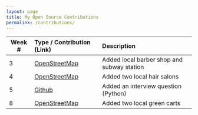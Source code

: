 ```yaml
---
layout: page
title: My Open Source Contributions
permalink: /contributions/
---
```


<!--
Type of the contribution should be "Wikipedia edit", "OpenStreet Map feature", "Project Documentation", "Project Code", "Blog Edit", etc.

The description should include a brief summary of what you did.

Replace the first row below with your contribution.

-->





| Week # | Type / Contribution (Link) | Description |
|---|:---|:---|
| 3 | [OpenStreetMap](https://www.openstreetmap.org/changeset/74404500) | Added local barber shop and subway station |
| 4 | [OpenStreetMap](https://www.openstreetmap.org/changeset/74786743#map=19/40.77031/-73.95781) | Added two local hair salons |
| 5 | [Github](https://github.com/adityaarakeri/Interview-solved/pull/7) | Added an interview question (Python) |
| 8 | [OpenStreetMap](https://www.openstreetmap.org/edit#map=19/40.77301/-73.95819) | Added two local green carts |
